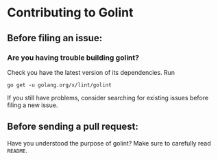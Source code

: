 # Contributing to Golint

## Before filing an issue:

### Are you having trouble building golint?

Check you have the latest version of its dependencies. Run

```text
go get -u golang.org/x/lint/golint
```

If you still have problems, consider searching for existing issues before filing a new issue.

## Before sending a pull request:

Have you understood the purpose of golint? Make sure to carefully read `README`.

